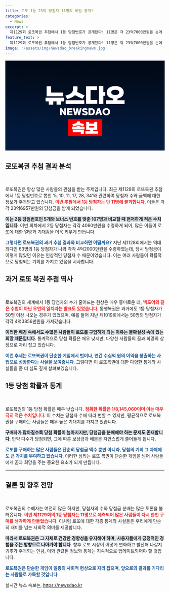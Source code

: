 ```yaml
---
title: 로또 1등 23억 당첨자 11명의 비밀 공개!
categories:
  - News
excerpt: >
  제1129회 로또복권 추첨에서 1등 당첨번호가 공개됐다! 11명은 각 23억7000만원을 손에 넣으며 역대급 로또 파란을 일으켰다. 과거 63명이 동시에 당첨된 논란은 여전히 뜨거운데, 동행복권은 조작설을 일축했다.
feature_text: >
  제1129회 로또복권 추첨에서 1등 당첨번호가 공개됐다! 11명은 각 23억7000만원을 손에 넣으며 역대급 로또 파란을 일으켰다. 과거 63명이 동시에 당첨된 논란은 여전히 뜨거운데, 동행복권은 조작설을 일축했다.
image: '/assets/img/newsdao_breakingnews.jpg'
---
```


<p><img src="/assets/img/newsdao_breakingnews.jpg" alt="flaretime 속보" /></p>

<h2 data-ke-size="size26">로또복권 추첨 결과 분석</h2>

<p data-ke-size="size16">&nbsp;</p>

<p>로또복권은 항상 많은 사람들의 관심을 받는 주제입니다. 최근 제1129회 로또복권 추첨에서 1등 당첨번호로 뽑힌 ‘5, 10, 11, 17, 28, 34’와 관련하여 당첨자 수와 금액에 대한 정보가 주목받고 있습니다. <b><span style="color: #ee2323;">이번 추첨에서 1등 당첨자는 단 11명에 불과합니다</span></b>, 이들은 각각 23억6957만원의 당첨금을 받게 되었습니다. </p>

<p><b><span style="background-color: #21538527;">이는 2등 당첨번호인 5개와 보너스 번호를 맞춘 107명과 비교할 때 현저하게 적은 수치입니다</span></b>. 이번 회차에서 2등 당첨자는 각각 4060만원을 수령하게 되어, 많은 이들이 로또에 대한 열망과 기대감을 더욱 키우게 만듭니다. </p>

<p><b><span style="color: #1a5490;">그렇다면 로또복권의 과거 추첨 결과와 비교하면 어떨까요?</span></b> 지난 제1128회에서는 역대 최다인 63명의 1등 당첨자가 나와 각각 4억2000만원을 수령하였는데, 당시 당첨금이 이렇게 많았던 이유는 인상적인 당첨자 수 때문이었습니다. 이는 여러 사람들이 확률적으로 당첨되는 기회를 가지고 있음을 시사합니다.</p>

<h2 data-ke-size="size26">과거 로또 복권 추첨 역사</h2>

<p data-ke-size="size16">&nbsp;</p>

<p>로또복권의 세계에서 1등 당첨자의 수가 줄어드는 현상은 매우 흥미로운 데, <b><span style="color: #ee2323;">백도어와 같은 수법이 아닌 우연의 일치라는 발표도 있었습니다</span></b>. 동행복권은 과거에도 1등 당첨자가 50명 이상 나오는 경우가 있었으며, 예를 들어 지난 제1019회에서는 50명의 당첨자가 각각 4억3856만원을 가져갔습니다. </p>

<p><b><span style="background-color: #21538527;">이러한 배경 속에서도 수많은 사람들이 로또를 구입하게 되는 이유는 불확실성 속에 있는 희망 때문입니다</span></b>. 통계적으로 당첨 확률은 매우 낮지만, 다양한 사람들의 꿈과 희망의 상징으로 자리 잡고 있습니다.</p>

<p><b><span style="color: #1a5490;">이런 추세는 로또복권이 단순한 게임에서 벗어나, 연간 수십억 원의 이익을 창출하는 사업으로 성장한다는 사실을 보여줍니다</span></b>. 그렇다면 이 로또복권에 대한 다양한 통계와 사실들을 좀 더 심도 깊게 살펴보겠습니다.</p>

<h2 data-ke-size="size26">1등 당첨 확률과 통계</h2>

<p data-ke-size="size16">&nbsp;</p>

<p>로또복권의 1등 당첨 확률은 매우 낮습니다. <b><span style="color: #ee2323;">정확한 확률은 1/8,145,060이며 이는 매우 극히 적은 수치입니다</span></b>. 이 수치는 당첨자 수에 따라 변할 수 있지만, 평균적으로 로또복권을 구매하는 사람들은 매우 높은 기대치를 가지고 있습니다. </p>

<p><b><span style="background-color: #21538527;">구매자가 많아질수록 당첨 확률이 높아지지만, 당첨금을 분배해야 하는 문제도 존재합니다</span></b>. 만약 다수가 당첨되면, 그에 따른 보상금과 배분은 자연스럽게 줄어들게 됩니다.</p>

<p><b><span style="color: #1a5490;">로또를 구매하는 많은 사람들은 단순히 당첨금 액수 뿐만 아니라, 당첨의 기회 그 자체에도 큰 가치를 부여하고 있습니다</span></b>. 이러한 심리는 로또 복권이 단순한 게임을 넘어 사람들에게 꿈과 희망을 주는 중요한 요소가 되게 만듭니다.</p>

<hr style="border: 1px solid #e6e6e6;"/>

<h2 data-ke-size="size26">결론 및 향후 전망</h2>

<p data-ke-size="size16">&nbsp;</p>

<p>로또복권의 수혜자는 여전히 많은 하지만, 당첨자의 수와 당첨금 분배는 많은 토론을 불러옵니다. <b><span style="color: #ee2323;">이번 제1129회의 1등 당첨자는 11명으로 예측되어 많은 사람들이 다시 한번 구매를 생각하게 만들었습니다</span></b>. 이처럼 로또에 대한 각종 통계와 사실들은 우리에게 단순히 재미를 넘는 사회적 의미를 제공합니다.</p>

<p><b><span style="background-color: #21538527;">따라서 로또복권은 그 자체로 건강한 경향성을 유지해야 하며, 사용자들에게 긍정적인 경험을 주는 방향으로 나아가야 합니다</span></b>. 향후 로또 시장이 어떻게 변화하고 발전해 나갈지 귀추가 주목되는 만큼, 이와 관련된 정보와 통계는 지속적으로 업데이트되어야 할 것입니다.</p>

<p><b><span style="color: #1a5490;">로또복권은 단순한 게임이 일종의 사회적 현상으로 자리 잡으며, 앞으로의 결과를 기다리는 사람들로 가득할 것입니다</span></b>.</p>
실시간 뉴스 속보는, <a href="https://newsdao.kr" rel="dofollow">https://newsdao.kr</a>



